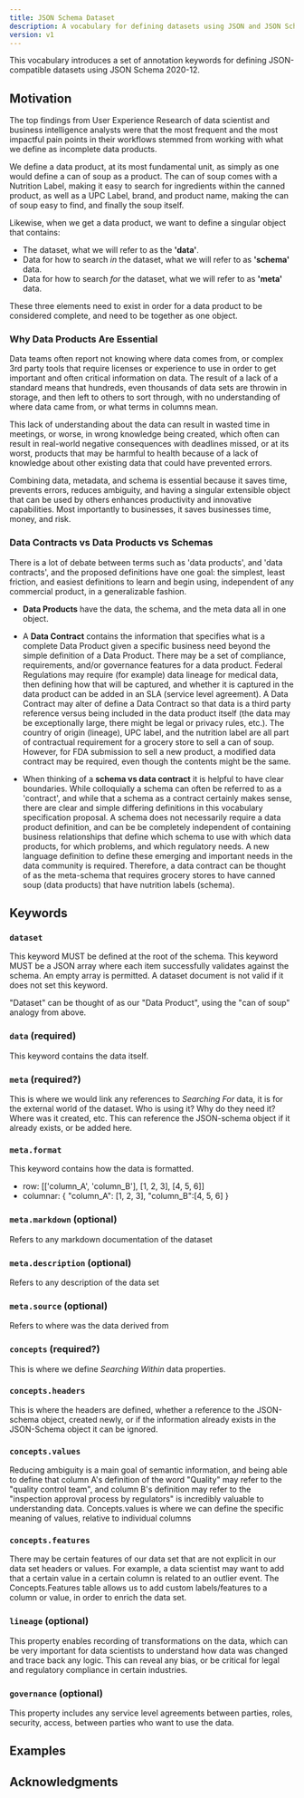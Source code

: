 ```yaml
---
title: JSON Schema Dataset
description: A vocabulary for defining datasets using JSON and JSON Schema
version: v1
---
```


This vocabulary introduces a set of annotation keywords for defining
JSON-compatible datasets using JSON Schema 2020-12.

Motivation
----------

The top findings from User Experience Research of data scientist and business intelligence analysts were that the most frequent and the most impactful pain points in their workflows stemmed from working with what we define as incomplete data products.

We define a data product, at its most fundamental unit, as simply as one would define a can of soup as a product. The can of soup comes with a Nutrition Label, making it easy to search for ingredients within the canned product, as well as a UPC Label, brand, and product name, making the can of soup easy to find, and finally the soup itself. 

Likewise, when we get a data product, we want to define a singular object that contains:

- The dataset, what we will refer to as the **'data'**.
- Data for how to search <i>in</i> the dataset, what we will refer to as **'schema'** data.
- Data for how to search <i>for</i> the dataset, what we will refer to as **'meta'** data.

These three elements need to exist in order for a data product to be considered complete, and need to be together as one object.

### Why Data Products Are Essential

Data teams often report not knowing where data comes from, or complex 3rd party tools that require licenses or experience to use in order to get important and often critical information on data. The result of a lack of a standard means that hundreds, even thousands of data sets are throwin in storage, and then left to others to sort through, with no understanding of where data came from, or what terms in columns mean.

This lack of understanding about the data can result in wasted time in meetings, or worse, in wrong knowledge being created, which often can result in real-world negative consequences with deadlines missed, or at its worst, products that may be harmful to health because of a lack of knowledge about other existing data that could have prevented errors.

Combining data, metadata, and schema is essential because it saves time, prevents errors, reduces ambiguity, and having a singular extensible object that can be used by others enhances productivity and innovative capabilities. Most importantly to businesses, it saves businesses time, money, and risk.

### Data Contracts vs Data Products vs Schemas

There is a lot of debate between terms such as 'data products', and 'data contracts', and the proposed definitions have one goal: the simplest, least friction, and easiest definitions to learn and begin using, independent of any commercial product, in a generalizable fashion.

- **Data Products** have the data, the schema, and the meta data all in one object.

- A **Data Contract** contains the information that specifies what is a complete Data Product given a specific business need beyond the simple definition of a Data Product. There may be a set of compliance, requirements, and/or governance features for a data product. Federal Regulations may require (for example) data lineage for medical data, then defining how that will be captured, and whether it is captured in the data product can be added in an SLA (service level agreement). A Data Contract may alter of define a Data Contract so that data is a third party reference versus being included in the data product itself (the data may be exceptionally large, there might be legal or privacy rules, etc.). The country of origin (lineage), UPC label, and the nutrition label are all part of contractual requirement for a grocery store to sell a can of soup. However, for FDA submission to sell a new product, a modified data contract may be required, even though the contents might be the same.

- When thinking of a **schema vs data contract** it is helpful to have clear boundaries. While colloquially a schema can often be referred to as a 'contract', and while that a schema as a contract certainly makes sense, there are clear and simple differing definitions in this vocabulary specification proposal. A schema does not necessarily require a data product definition, and can be be completely independent of containing business relationships that define which schema to use with which data products, for which problems, and which regulatory needs. A new language definition to define these emerging and important needs in the data community is required. Therefore, a data contract can be thought of as the meta-schema that requires grocery stores to have canned soup (data products) that have nutrition labels (schema).


Keywords
--------

### `dataset`

This keyword MUST be defined at the root of the schema. This keyword MUST be a
JSON array where each item successfully validates against the schema. An empty
array is permitted. A dataset document is not valid if it does not set this
keyword.

"Dataset" can be thought of as our "Data Product", using the "can of soup" analogy from above.

### `data` (required)
This keyword contains the data itself.

### `meta` (required?)
This is where we would link any references to <i>Searching For</i> data, it is for the external world of the dataset. Who is using it? Why do they need it? Where was it created, etc. This can reference the JSON-schema object if it already exists, or be added here.

### `meta.format`
This keyword contains how the data is formatted.
- row: [['column_A', 'column_B'], [1, 2, 3], [4, 5, 6]]
- columnar: { "column_A": [1, 2, 3], "column_B":[4, 5, 6] }

### `meta.markdown` (optional)
Refers to any markdown documentation of the dataset

### `meta.description` (optional)
Refers to any description of the data set

### `meta.source` (optional)
Refers to where was the data derived from

### `concepts` (required?)
This is where we define <i>Searching Within</i> data properties.

### `concepts.headers`
This is where the headers are defined, whether a reference to the JSON-schema object, created newly, or if the information already exists in the JSON-Schema object it can be ignored.

### `concepts.values`
Reducing ambiguity is a main goal of semantic information, and being able to define that column A's definition of the word "Quality" may refer to the "quality control team", and column B's definition may refer to the "inspection approval process by regulators" is incredibly valuable to understanding data. Concepts.values is where we can define the specific meaning of values, relative to individual columns

### `concepts.features`
There may be certain features of our data set that are not explicit in our data set headers or values. For example, a data scientist may want to add that a certain value in a certain column is related to an outlier event. The Concepts.Features table allows us to add custom labels/features to a column or value, in order to enrich the data set.

### `lineage` (optional)
This property enables recording of transformations on the data, which can be very important for data scientists to understand how data was changed and trace back any logic. This can reveal any bias, or be critical for legal and regulatory compliance in certain industries.

### `governance` (optional)
This property includes any service level agreements between parties, roles, security, access, between parties who want to use the data.

Examples
--------

Acknowledgments
---------------
